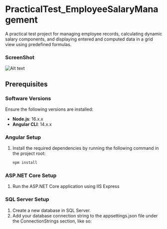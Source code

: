 # PracticalTest_EmployeeSalaryManagement
A practical test project for managing employee records, calculating dynamic salary components, and displaying entered and computed data in a grid view using predefined formulas.

### ScreenShot
![Alt text]('assets/Screenshot.png')

## Prerequisites

### Software Versions

Ensure the following versions are installed:

- **Node.js**: 16.x.x
- **Angular CLI**: 14.x.x

### Angular Setup

1. Install the required dependencies by running the following command in the project root:
   ```bash
   npm install

### ASP.NET Core Setup

1. Run the ASP.NET Core application using IIS Express

### SQL Server Setup

1. Create a new database in SQL Server.
2. Add your database connection string to the appsettings.json file under the ConnectionStrings section, like so: